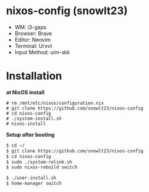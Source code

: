 # nixos-config (snowlt23)

- WM: i3-gaps
- Browser: Brave
- Editor: Neovim
- Terminal: Urxvt
- Input Method: uim-skk

# Installation

**at NixOS install**
```
# rm /mnt/etc/nixos/configuration.nix
# git clone https://github.com/snowlt23/nixos-config
# cd nixos-config
# ./system-install.sh
# nixos-install
```

**Setup after booting**
```sh
$ cd ~/
$ git clone https://github.com/snowlt23/nixos-config
$ cd nixos-config
$ sudo ./system-relink.sh
$ sudo nixos-rebuild switch

$ ./user-install.sh
$ home-manager switch
```
